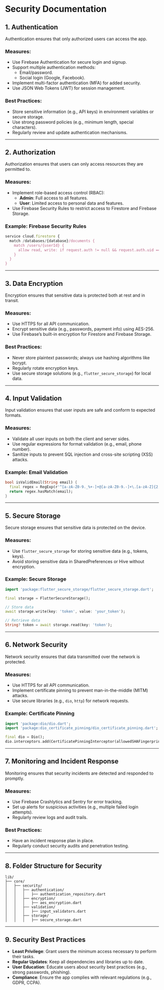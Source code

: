 
# Security Documentation

## 1. Authentication
Authentication ensures that only authorized users can access the app.

### Measures:
- Use Firebase Authentication for secure login and signup.
- Support multiple authentication methods:
  - Email/password.
  - Social login (Google, Facebook).
- Implement multi-factor authentication (MFA) for added security.
- Use JSON Web Tokens (JWT) for session management.

### Best Practices:
- Store sensitive information (e.g., API keys) in environment variables or secure storage.
- Use strong password policies (e.g., minimum length, special characters).
- Regularly review and update authentication mechanisms.

---

## 2. Authorization
Authorization ensures that users can only access resources they are permitted to.

### Measures:
- Implement role-based access control (RBAC):
  - **Admin**: Full access to all features.
  - **User**: Limited access to personal data and features.
- Use Firebase Security Rules to restrict access to Firestore and Firebase Storage.

### Example: Firebase Security Rules

```javascript
service cloud.firestore {
  match /databases/{database}/documents {
    match /users/{userId} {
      allow read, write: if request.auth != null && request.auth.uid == userId;
    }
  }
}
```

---

## 3. Data Encryption
Encryption ensures that sensitive data is protected both at rest and in transit.

### Measures:
- Use HTTPS for all API communication.
- Encrypt sensitive data (e.g., passwords, payment info) using AES-256.
- Use Firebase’s built-in encryption for Firestore and Firebase Storage.

### Best Practices:
- Never store plaintext passwords; always use hashing algorithms like bcrypt.
- Regularly rotate encryption keys.
- Use secure storage solutions (e.g., `flutter_secure_storage`) for local data.

---

## 4. Input Validation
Input validation ensures that user inputs are safe and conform to expected formats.

### Measures:
- Validate all user inputs on both the client and server sides.
- Use regular expressions for format validation (e.g., email, phone number).
- Sanitize inputs to prevent SQL injection and cross-site scripting (XSS) attacks.

### Example: Email Validation

```dart
bool isValidEmail(String email) {
  final regex = RegExp(r'^[a-zA-Z0-9._%+-]+@[a-zA-Z0-9.-]+\.[a-zA-Z]{2,}$');
  return regex.hasMatch(email);
}
```

---

## 5. Secure Storage
Secure storage ensures that sensitive data is protected on the device.

### Measures:
- Use `flutter_secure_storage` for storing sensitive data (e.g., tokens, keys).
- Avoid storing sensitive data in SharedPreferences or Hive without encryption.

### Example: Secure Storage

```dart
import 'package:flutter_secure_storage/flutter_secure_storage.dart';

final storage = FlutterSecureStorage();

// Store data
await storage.write(key: 'token', value: 'your_token');

// Retrieve data
String? token = await storage.read(key: 'token');
```

---

## 6. Network Security
Network security ensures that data transmitted over the network is protected.

### Measures:
- Use HTTPS for all API communication.
- Implement certificate pinning to prevent man-in-the-middle (MITM) attacks.
- Use secure libraries (e.g., `dio`, `http`) for network requests.

### Example: Certificate Pinning

```dart
import 'package:dio/dio.dart';
import 'package:dio_certificate_pinning/dio_certificate_pinning.dart';

final dio = Dio();
dio.interceptors.add(CertificatePinningInterceptor(allowedSHAFingerprints: ['your_fingerprint']));
```

---

## 7. Monitoring and Incident Response
Monitoring ensures that security incidents are detected and responded to promptly.

### Measures:
- Use Firebase Crashlytics and Sentry for error tracking.
- Set up alerts for suspicious activities (e.g., multiple failed login attempts).
- Regularly review logs and audit trails.

### Best Practices:
- Have an incident response plan in place.
- Regularly conduct security audits and penetration testing.

---

## 8. Folder Structure for Security
```
lib/
├── core/
│   ├── security/
│   │   ├── authentication/
│   │   │   ├── authentication_repository.dart
│   │   ├── encryption/
│   │   │   ├── aes_encryption.dart
│   │   ├── validation/
│   │   │   ├── input_validators.dart
│   │   ├── storage/
│   │   │   ├── secure_storage.dart
```

---

## 9. Security Best Practices
- **Least Privilege**: Grant users the minimum access necessary to perform their tasks.
- **Regular Updates**: Keep all dependencies and libraries up to date.
- **User Education**: Educate users about security best practices (e.g., strong passwords, phishing).
- **Compliance**: Ensure the app complies with relevant regulations (e.g., GDPR, CCPA).
